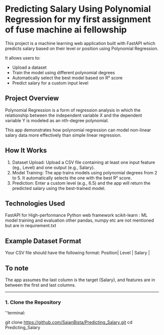 # Predicting Salary Using Polynomial Regression for my first assignment of fuse machine ai fellowship

This project is a machine learning web application built with FastAPI which predicts salary based on their level or position using Polynomial Regression.

It allows users to:
- Upload a dataset
- Train the model using different polynomial degrees
- Automatically select the best model based on R² score
- Predict salary for a custom input level


## Project Overview

Polynomial Regression is a form of regression analysis in which the relationship between the independent variable X and the dependent variable Y is modeled as an nth-degree polynomial.

This app demonstrates how polynomial regression can model non-linear salary data more effectively than simple linear regression.


## How It Works
1. Dataset Upload: Upload a CSV file containing at least one input feature (eg., Level) and one output (e.g., Salary).
2. Model Training: The app trains models using polynomial degrees from 2 to 5. It automatically selects the one with the best R² score.
3. Prediction: Enter a custom level (e.g., 6.5) and the app will return the predicted salary using the best-trained model.



## Technologies Used                  
FastAPI for High-performance Python web framework
scikit-learn : ML model training and evaluation 
other pandas, numpy etc are not mentioned but are in requirement.txt



## Example Dataset Format

Your CSV file should have the following format:
Position| Level | Salary  |

## To note
The app assumes the last column is the target (Salary), and features are in between the first and last columns.

---



### 1. Clone the Repository

''terminal:

git clone https://github.com/SajanBista/Predicting_Salary.git
cd Predicting_Salary
